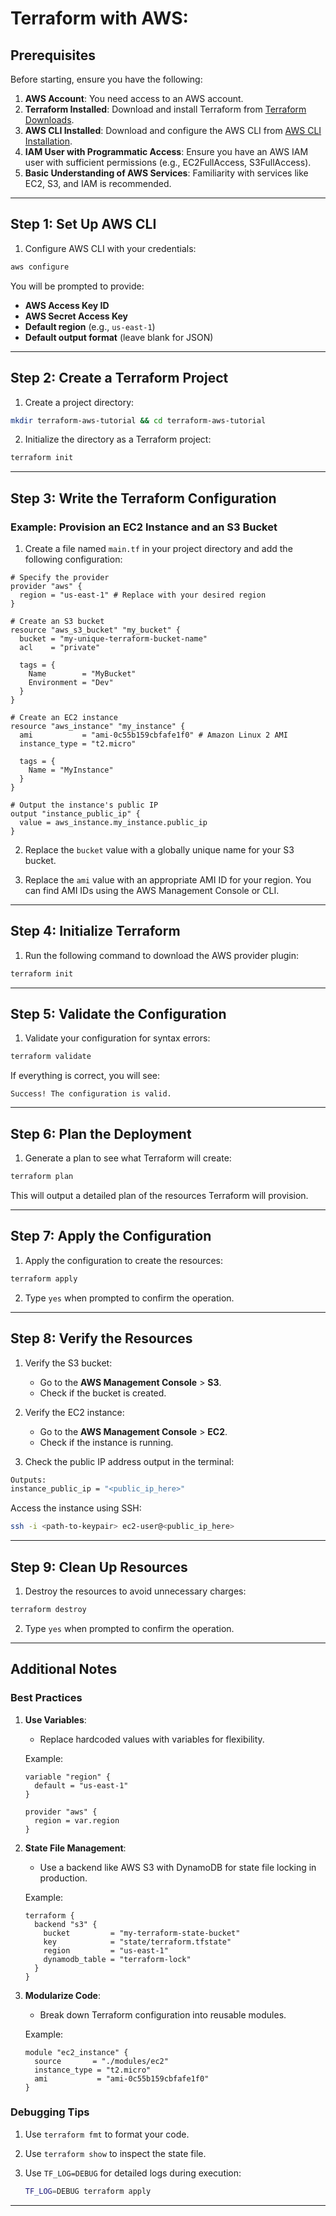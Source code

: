 # Terraform with AWS:

## Prerequisites

Before starting, ensure you have the following:

1. **AWS Account**: You need access to an AWS account.
2. **Terraform Installed**: Download and install Terraform from [Terraform Downloads](https://www.terraform.io/downloads).
3. **AWS CLI Installed**: Download and configure the AWS CLI from [AWS CLI Installation](https://aws.amazon.com/cli/).
4. **IAM User with Programmatic Access**: Ensure you have an AWS IAM user with sufficient permissions (e.g., EC2FullAccess, S3FullAccess).
5. **Basic Understanding of AWS Services**: Familiarity with services like EC2, S3, and IAM is recommended.

---

## Step 1: Set Up AWS CLI

1. Configure AWS CLI with your credentials:

```bash
aws configure
```

You will be prompted to provide:
- **AWS Access Key ID**
- **AWS Secret Access Key**
- **Default region** (e.g., `us-east-1`)
- **Default output format** (leave blank for JSON)

---

## Step 2: Create a Terraform Project

1. Create a project directory:

```bash
mkdir terraform-aws-tutorial && cd terraform-aws-tutorial
```

2. Initialize the directory as a Terraform project:

```bash
terraform init
```

---

## Step 3: Write the Terraform Configuration

### Example: Provision an EC2 Instance and an S3 Bucket

1. Create a file named `main.tf` in your project directory and add the following configuration:

```hcl
# Specify the provider
provider "aws" {
  region = "us-east-1" # Replace with your desired region
}

# Create an S3 bucket
resource "aws_s3_bucket" "my_bucket" {
  bucket = "my-unique-terraform-bucket-name"
  acl    = "private"

  tags = {
    Name        = "MyBucket"
    Environment = "Dev"
  }
}

# Create an EC2 instance
resource "aws_instance" "my_instance" {
  ami           = "ami-0c55b159cbfafe1f0" # Amazon Linux 2 AMI
  instance_type = "t2.micro"

  tags = {
    Name = "MyInstance"
  }
}

# Output the instance's public IP
output "instance_public_ip" {
  value = aws_instance.my_instance.public_ip
}
```

2. Replace the `bucket` value with a globally unique name for your S3 bucket.

3. Replace the `ami` value with an appropriate AMI ID for your region. You can find AMI IDs using the AWS Management Console or CLI.

---

## Step 4: Initialize Terraform

1. Run the following command to download the AWS provider plugin:

```bash
terraform init
```

---

## Step 5: Validate the Configuration

1. Validate your configuration for syntax errors:

```bash
terraform validate
```

If everything is correct, you will see:

```
Success! The configuration is valid.
```

---

## Step 6: Plan the Deployment

1. Generate a plan to see what Terraform will create:

```bash
terraform plan
```

This will output a detailed plan of the resources Terraform will provision.

---

## Step 7: Apply the Configuration

1. Apply the configuration to create the resources:

```bash
terraform apply
```

2. Type `yes` when prompted to confirm the operation.

---

## Step 8: Verify the Resources

1. Verify the S3 bucket:
   - Go to the **AWS Management Console** > **S3**.
   - Check if the bucket is created.

2. Verify the EC2 instance:
   - Go to the **AWS Management Console** > **EC2**.
   - Check if the instance is running.

3. Check the public IP address output in the terminal:

```bash
Outputs:
instance_public_ip = "<public_ip_here>"
```

Access the instance using SSH:

```bash
ssh -i <path-to-keypair> ec2-user@<public_ip_here>
```

---

## Step 9: Clean Up Resources

1. Destroy the resources to avoid unnecessary charges:

```bash
terraform destroy
```

2. Type `yes` when prompted to confirm the operation.

---

## Additional Notes

### Best Practices

1. **Use Variables**:
   - Replace hardcoded values with variables for flexibility.

   Example:

   ```hcl
   variable "region" {
     default = "us-east-1"
   }

   provider "aws" {
     region = var.region
   }
   ```

2. **State File Management**:
   - Use a backend like AWS S3 with DynamoDB for state file locking in production.

   Example:

   ```hcl
   terraform {
     backend "s3" {
       bucket         = "my-terraform-state-bucket"
       key            = "state/terraform.tfstate"
       region         = "us-east-1"
       dynamodb_table = "terraform-lock"
     }
   }
   ```

3. **Modularize Code**:
   - Break down Terraform configuration into reusable modules.

   Example:

   ```hcl
   module "ec2_instance" {
     source       = "./modules/ec2"
     instance_type = "t2.micro"
     ami           = "ami-0c55b159cbfafe1f0"
   }
   ```

### Debugging Tips

1. Use `terraform fmt` to format your code.
2. Use `terraform show` to inspect the state file.
3. Use `TF_LOG=DEBUG` for detailed logs during execution:

   ```bash
   TF_LOG=DEBUG terraform apply
   ```

---

